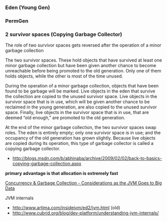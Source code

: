 ### Eden (Young Gen)
 
### PermGen

### 2 survivor spaces (Copying Garbage Collector)

The role of two survivor spaces gets reversed after the operation of a minor garbage collection

The two survivor spaces. These hold objects that have survived at least one minor garbage collection but have been given another chance to become unreachable before being promoted to the old generation. Only one of them holds objects, while the other is most of the time unused.

During the operation of a minor garbage collection, objects that have been found to be garbage will be marked. Live objects in the eden that survive the collection are copied to the unused survivor space. Live objects in the survivor space that is in use, which will be given another chance to be reclaimed in the young generation, are also copied to the unused survivor space. Finally, live objects in the survivor space that is in use, that are deemed “old enough,” are promoted to the old generation.

At the end of the minor garbage collection, the two survivor spaces swap roles. The eden is entirely empty; only one survivor space is in use; and the occupancy of the old generation has grown slightly. Because live objects are copied during its operation, this type of garbage collector is called a copying garbage collector.

* http://blogs.msdn.com/b/abhinaba/archive/2009/02/02/back-to-basics-copying-garbage-collection.aspx

__primary advantage is that allocation is extremely fast__

[Concurrency & Garbage Collection - Considerations as the JVM Goes to Big Data](http://www.youtube.com/watch?v=8BwXijVmvKk)

JVM internals
- http://www.artima.com/insidejvm/ed2/jvm.html (old)
- http://www.cubrid.org/blog/dev-platform/understanding-jvm-internals/
